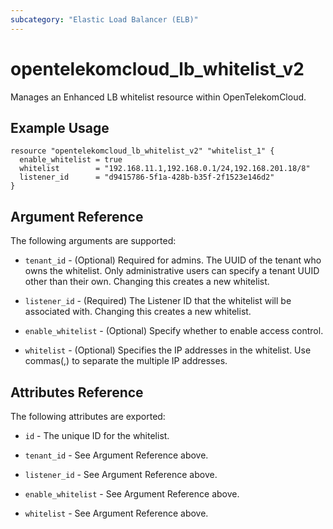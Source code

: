 ```yaml
---
subcategory: "Elastic Load Balancer (ELB)"
---
```


# opentelekomcloud_lb_whitelist_v2

Manages an Enhanced LB whitelist resource within OpenTelekomCloud.

## Example Usage

```hcl
resource "opentelekomcloud_lb_whitelist_v2" "whitelist_1" {
  enable_whitelist = true
  whitelist        = "192.168.11.1,192.168.0.1/24,192.168.201.18/8"
  listener_id      = "d9415786-5f1a-428b-b35f-2f1523e146d2"
}
```

## Argument Reference

The following arguments are supported:

* `tenant_id` - (Optional) Required for admins. The UUID of the tenant who owns
  the whitelist.  Only administrative users can specify a tenant UUID
  other than their own. Changing this creates a new whitelist.

* `listener_id` - (Required) The Listener ID that the whitelist will be associated with. Changing this creates a new whitelist.

* `enable_whitelist` - (Optional) Specify whether to enable access control.

* `whitelist` - (Optional) Specifies the IP addresses in the whitelist. Use commas(,) to separate
  the multiple IP addresses.

## Attributes Reference

The following attributes are exported:

* `id` - The unique ID for the whitelist.

* `tenant_id` - See Argument Reference above.

* `listener_id` - See Argument Reference above.

* `enable_whitelist` - See Argument Reference above.

* `whitelist` - See Argument Reference above.
